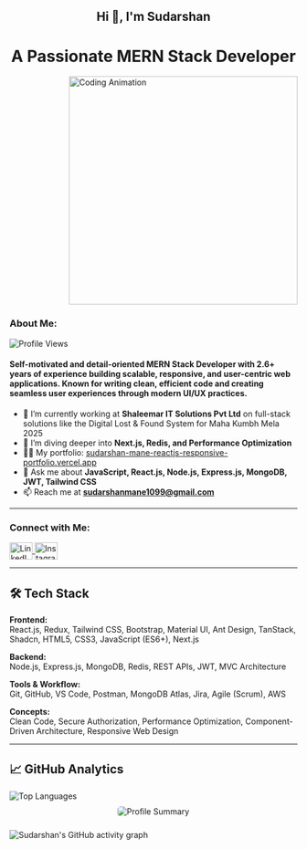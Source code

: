 <h2 align="center">Hi 👋, I'm Sudarshan</h2>

<h1 align="center">A Passionate MERN Stack Developer</h1>

<div style="border-radius=50px; overflow:hidden">
  <img align="right" width="400" src="https://cdn.dribbble.com/users/1162077/screenshots/3848914/media/320984a8ca5a2c33b1f6c5fae5c8d4cb.gif" alt="Coding Animation">
</div>

<h3 align="left">About Me:</h3>

<p align="left"><img src="https://komarev.com/ghpvc/?username=sudarshanmane&label=Profile%20Views&color=0e75b6&style=flat" alt="Profile Views"/></p>

<h4 align="left">
Self-motivated and detail-oriented MERN Stack Developer with 2.6+ years of experience building scalable, responsive, and user-centric web applications. Known for writing clean, efficient code and creating seamless user experiences through modern UI/UX practices.
</h4>

- 🔭 I’m currently working at **Shaleemar IT Solutions Pvt Ltd** on full-stack solutions like the Digital Lost & Found System for Maha Kumbh Mela 2025  
- 🌱 I’m diving deeper into **Next.js, Redis, and Performance Optimization**  
- 👨‍💻 My portfolio: [sudarshan-mane-reactjs-responsive-portfolio.vercel.app](https://sudarshan-mane-reactjs-responsive-portfolio.vercel.app/)
- 💬 Ask me about **JavaScript, React.js, Node.js, Express.js, MongoDB, JWT, Tailwind CSS**
- 📫 Reach me at **sudarshanmane1099@gmail.com**

---

<h3 align="left">Connect with Me:</h3>

<p align="left">
  <a href="https://linkedin.com/in/sudarshan-mane-065823236" target="blank">
    <img align="center" src="https://raw.githubusercontent.com/rahuldkjain/github-profile-readme-generator/master/src/images/icons/Social/linked-in-alt.svg" alt="LinkedIn" height="30" width="40" />
  </a>
  <a href="https://instagram.com/sudarshanmane9370" target="blank">
    <img align="center" src="https://raw.githubusercontent.com/rahuldkjain/github-profile-readme-generator/master/src/images/icons/Social/instagram.svg" alt="Instagram" height="30" width="40" />
  </a>
</p>

---

## 🛠️ Tech Stack

**Frontend:**  
React.js, Redux, Tailwind CSS, Bootstrap, Material UI, Ant Design, TanStack, Shadcn, HTML5, CSS3, JavaScript (ES6+), Next.js  

**Backend:**  
Node.js, Express.js, MongoDB, Redis, REST APIs, JWT, MVC Architecture  

**Tools & Workflow:**  
Git, GitHub, VS Code, Postman, MongoDB Atlas, Jira, Agile (Scrum), AWS  

**Concepts:**  
Clean Code, Secure Authorization, Performance Optimization, Component-Driven Architecture, Responsive Web Design

---

## 📈 GitHub Analytics

<p>
  <img align="left" src="https://github-readme-stats.vercel.app/api/top-langs?username=sudarshanmane&show_icons=true&locale=en&layout=compact" alt="Top Languages" />
</p>

<br clear="left"/>

<div style="display: flex; flex-wrap: wrap; justify-content: center; align-items: center;">
  <img src="https://github-profile-summary-cards.vercel.app/api/cards/profile-details?username=sudarshanmane&show_icons=true&theme=dark" alt="Profile Summary" style="margin: 10px; border-radius: 5px;">
</div>

![Sudarshan's GitHub activity graph](https://github-readme-activity-graph.vercel.app/graph?username=sudarshanmane&theme=react-dark)
